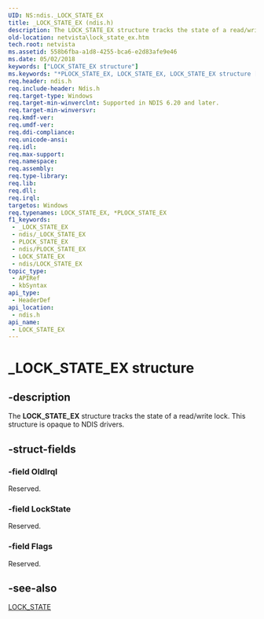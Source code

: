 ```yaml
---
UID: NS:ndis._LOCK_STATE_EX
title: _LOCK_STATE_EX (ndis.h)
description: The LOCK_STATE_EX structure tracks the state of a read/write lock.
old-location: netvista\lock_state_ex.htm
tech.root: netvista
ms.assetid: 558b6fba-a1d8-4255-bca6-e2d83afe9e46
ms.date: 05/02/2018
keywords: ["LOCK_STATE_EX structure"]
ms.keywords: "*PLOCK_STATE_EX, LOCK_STATE_EX, LOCK_STATE_EX structure [Network Drivers Starting with Windows Vista], PLOCK_STATE_EX, PLOCK_STATE_EX structure pointer [Network Drivers Starting with Windows Vista], _LOCK_STATE_EX, ndis/LOCK_STATE_EX, ndis/PLOCK_STATE_EX, ndis_processor_group_ref_0b6d70d3-0671-49df-977a-c435eb599667.xml, netvista.lock_state_ex"
req.header: ndis.h
req.include-header: Ndis.h
req.target-type: Windows
req.target-min-winverclnt: Supported in NDIS 6.20 and later.
req.target-min-winversvr: 
req.kmdf-ver: 
req.umdf-ver: 
req.ddi-compliance: 
req.unicode-ansi: 
req.idl: 
req.max-support: 
req.namespace: 
req.assembly: 
req.type-library: 
req.lib: 
req.dll: 
req.irql: 
targetos: Windows
req.typenames: LOCK_STATE_EX, *PLOCK_STATE_EX
f1_keywords:
 - _LOCK_STATE_EX
 - ndis/_LOCK_STATE_EX
 - PLOCK_STATE_EX
 - ndis/PLOCK_STATE_EX
 - LOCK_STATE_EX
 - ndis/LOCK_STATE_EX
topic_type:
 - APIRef
 - kbSyntax
api_type:
 - HeaderDef
api_location:
 - ndis.h
api_name:
 - LOCK_STATE_EX
---
```


# _LOCK_STATE_EX structure


## -description

The <b>LOCK_STATE_EX</b> structure tracks the state of a read/write lock. This structure is opaque to NDIS
   drivers.

## -struct-fields

### -field OldIrql

Reserved.

### -field LockState

Reserved.

### -field Flags

Reserved.

## -see-also

<a href="/windows-hardware/drivers/ddi/ndis/ns-ndis-_lock_state">LOCK_STATE</a>